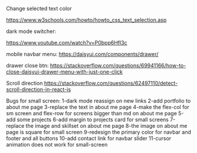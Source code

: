 Change selected text color

https://www.w3schools.com/howto/howto_css_text_selection.asp

dark mode switcher:

https://www.youtube.com/watch?v=P0bpp6Hfl3c

mobile navbar menu:
https://daisyui.com/components/drawer/

drawer close btn:
https://stackoverflow.com/questions/69941166/how-to-close-daisyui-drawer-menu-with-just-one-click

Scroll direction
https://stackoverflow.com/questions/62497110/detect-scroll-direction-in-react-js


Bugs for small screen:
1-dark mode reassign on new links
2-add portfolio to about me page
3-replace the text in about me page
4-make the flex-col for sm screen and flex-row for screens bigger than md on about me page
5-add some projects 
6-add margin to projects card for small screens
7-replace the image and skillset on about me page
8-the image on about me page is square for small screen
9-redesign the primary color for navbar and footer and all buttons
10-add contact link for navbar slider
11-cursor animation does not work for small-screen

